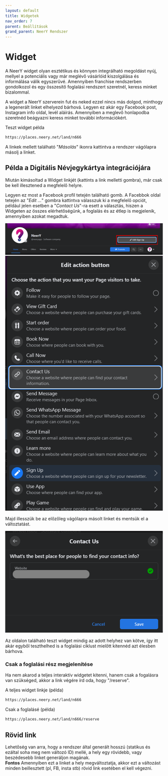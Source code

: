 ```yaml
---
layout: default
title: Widgetek
nav_order: 7
parent: Beállítások
grand_parent: NeerY Rendszer
---
```

# Widget
A NeerY widget olyan esztétikus és könnyen integrálható megoldást nyúj, mellyel a potenciális vagy már meglévő vásárlóid kiszolgálása és informálása válik egyszerűvé.
Amennyiben franchise rendszerben gondolkozol és egy összesítő foglalási rendszert szeretnél, keress minket bizalommal.

A widget a NeerY szerverein fut és neked ezzel nincs más dolgod, minthogy a legenerált linket elhelyezd bárhová. Legyen ez akár egy Facebook post, Instagram info oldal, levél aláírás. Amennyiben a meglevő honlapodba szeretnéd beágyazni keress minket további információkért.

Teszt widget példa
```html
https://places.neery.net/land/n666
```

A linkek mellett található "_Másolás_" ikonra kattintva a rendszer vágólapra másolj a linket.

## Példa a Digitális Névjegykártya integrációjára
Miután kimásoltad a Widget linkjét (kattints a link melletti gombra), már csak be kell illesztened a megfelelő helyre.

Legyen ez most a Facebook profil tetején található gomb.
A Facebbok oldal tetején az "_Edit ..._" gombra kattintva válasszuk ki a megfelelő opciót, például jelen esetben a "_Contact Us_"-ra esett a választás, hiszen a Widgeten az összes elérhetőségünk, a foglalás és az étlep is megjelenik, amennyiben azokat megadtuk.

![](../../assets/images/insert_did_1.png)
![](../../assets/images/insert_did_2.png)

Majd illesszük be az előzőleg vágólapra másolt linket és mentsük el a változtatást.

![](../../assets/images/insert_did_3.png)

Az oldalon található teszt widget mindig az adott helyhez van kötve, így itt akár egyből teszthelhed is a foglalási ciklust mielőtt kitennéd azt élesben bárhova.

### Csak a foglalási rész megjelenítése
Ha nem akarod a teljes interaktív widgetet kitenni, hanem csak a fogalásra van szükséged, akkor a link végére írd oda, hogy "/reserve".

A teljes widget linkje (példa)
```html
https://places.neery.net/land/n666
```

Csak a foglalásé (példa)
```html
https://places.neery.net/land/n666/reserve
```

## Rövid link
Lehetőség van arra, hogy a rendszer által generált hosszú (statikus és ezáltal soha meg nem változó ID) mellé, a hely egy rövidebb, vagy beszédesebb linket generáljon magának. <br>
**Fontos** Amennyiben ezt a linket a hely megváltoztatja, akkor ezt a változást minden beillesztett (pl, FB, insta stb) rövid link esetében el kell végezni.
<br>